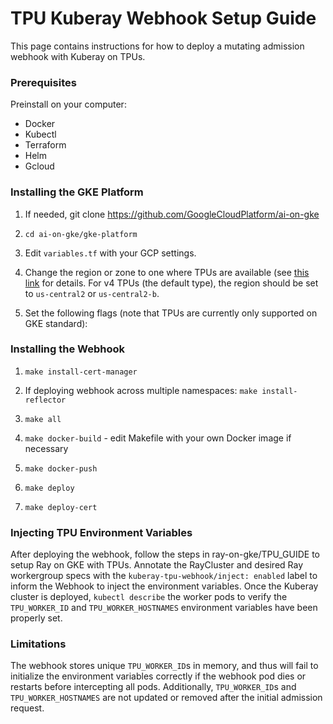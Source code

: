 # TPU Kuberay Webhook Setup Guide

This page contains instructions for how to deploy a mutating admission webhook with Kuberay on TPUs.

### Prerequisites

Preinstall on your computer:
- Docker
- Kubectl
- Terraform
- Helm
- Gcloud

### Installing the GKE Platform

1. If needed, git clone https://github.com/GoogleCloudPlatform/ai-on-gke

2. `cd ai-on-gke/gke-platform`

3. Edit `variables.tf` with your GCP settings.

4. Change the region or zone to one where TPUs are available (see [this link](https://cloud.google.com/tpu/docs/regions-zones) for details. For v4 TPUs (the default type), the region should be set to `us-central2` or `us-central2-b`.

5. Set the following flags (note that TPUs are currently only supported on GKE standard):

### Installing the Webhook

1. `make install-cert-manager`

2. If deploying webhook across multiple namespaces: `make install-reflector`

3. `make all`

4. `make docker-build` - edit Makefile with your own Docker image if necessary

5. `make docker-push`

6. `make deploy`

7. `make deploy-cert`

### Injecting TPU Environment Variables

After deploying the webhook, follow the steps in ray-on-gke/TPU_GUIDE to setup Ray on GKE with TPUs. Annotate the RayCluster and desired Ray workergroup specs with the `kuberay-tpu-webhook/inject: enabled` label to inform the Webhook to inject the environment variables. Once the Kuberay cluster is deployed, `kubectl describe` the worker pods to verify the `TPU_WORKER_ID` and `TPU_WORKER_HOSTNAMES` environment variables have been properly set.

### Limitations

The webhook stores unique `TPU_WORKER_ID`s in memory, and thus will fail to initialize the environment variables correctly if the webhook pod dies or restarts before intercepting all pods. Additionally, `TPU_WORKER_ID`s and `TPU_WORKER_HOSTNAMES` are not updated or removed after the initial admission request.